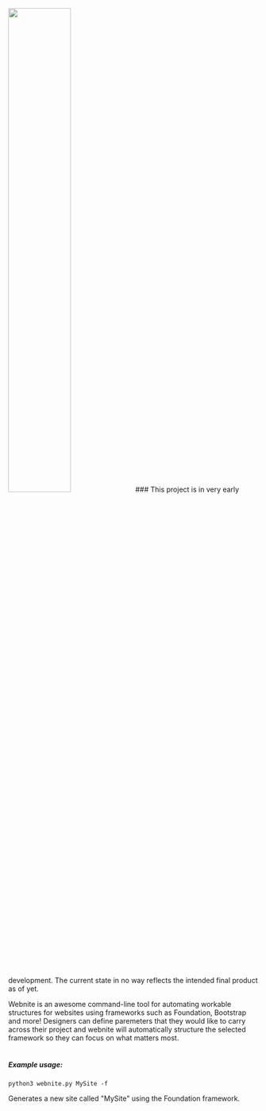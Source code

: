 <img src="https://raw.github.com/averyre/webnite/master/logo.png" width="50%" height="50%" />
### This project is in very early development. The current state in no way reflects the intended final product as of yet.

Webnite is an awesome command-line tool for automating workable structures for websites using frameworks such as Foundation, Bootstrap and more! Designers can define paremeters that they would like to carry across their project and webnite will automatically structure the selected framework so they can focus on what matters most.
<br>
<br>
##### Example usage:
```python3 webnite.py MySite -f```

Generates a new site called "MySite" using the Foundation framework.
